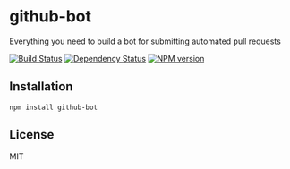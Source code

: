 # github-bot

Everything you need to build a bot for submitting automated pull requests

[![Build Status](https://travis-ci.org/ForbesLindesay/github-bot.png?branch=master)](https://travis-ci.org/ForbesLindesay/github-bot)
[![Dependency Status](https://gemnasium.com/ForbesLindesay/github-bot.png)](https://gemnasium.com/ForbesLindesay/github-bot)
[![NPM version](https://badge.fury.io/js/github-bot.png)](http://badge.fury.io/js/github-bot)

## Installation

    npm install github-bot

## License

  MIT
